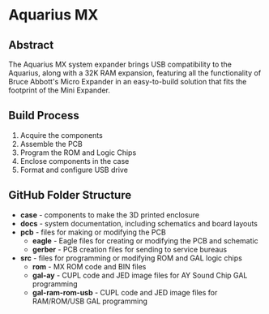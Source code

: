 # Aquarius MX
## Abstract
The Aquarius MX system expander brings USB compatibility to the Aquarius, along with a 32K RAM expansion, featuring all the functionality of Bruce Abbott's Micro Expander in an easy-to-build solution that fits the footprint of the Mini Expander.

## Build Process
1. Acquire the components
1. Assemble the PCB
1. Program the ROM and Logic Chips
1. Enclose components in the case
1. Format and configure USB drive

## GitHub Folder Structure
- **case** - components to make the 3D printed enclosure
- **docs** - system documentation, including schematics and board layouts
- **pcb** - files for making or modifying the PCB
  - **eagle** - Eagle files for creating or modifying the PCB and schematic
  - **gerber** - PCB creation files for sending to service bureaus
- **src** - files for programming or modifying ROM and GAL logic chips
  - **rom** - MX ROM code and BIN files
  - **gal-ay** - CUPL code and JED image files for AY Sound Chip GAL programming
  - **gal-ram-rom-usb** - CUPL code and JED image files for RAM/ROM/USB GAL programming
